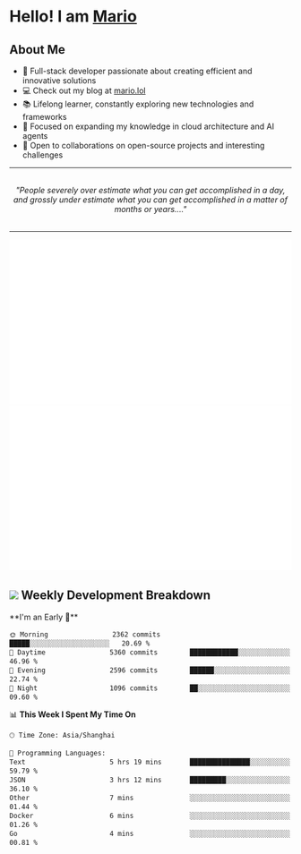 <h1>Hello! I am <a href="https://github.com/mario1in">Mario</a></h1>

## About Me

- 🔭 Full-stack developer passionate about creating efficient and innovative solutions
- 💻 Check out my blog at [mario.lol](https://mario.lol)
- 📚 Lifelong learner, constantly exploring new technologies and frameworks
- 🌱 Focused on expanding my knowledge in cloud architecture and AI agents
- 🤝 Open to collaborations on open-source projects and interesting challenges

<hr/>
<br/>
<div align="center">
<i>"People severely over estimate what you can get accomplished in a day, and grossly under estimate what you can get accomplished in a matter of months or years...." </i>
</div>
<br/>
<hr/>

![overview](https://raw.githubusercontent.com/mario1in/mario1in/stats-output/generated/overview.svg)
![languages](https://raw.githubusercontent.com/mario1in/mario1in/stats-output/generated/languages.svg)

<h2 align="left">
  <a href="#"><img src="https://emojis.slackmojis.com/emojis/images/1643514062/184/nyancat_big.gif?1643514062" height="30"></a> Weekly Development Breakdown
</h2>
<!--START_SECTION:waka-->
**I'm an Early 🐤** 

```text
🌞 Morning                2362 commits        █████░░░░░░░░░░░░░░░░░░░░   20.69 % 
🌆 Daytime                5360 commits        ████████████░░░░░░░░░░░░░   46.96 % 
🌃 Evening                2596 commits        ██████░░░░░░░░░░░░░░░░░░░   22.74 % 
🌙 Night                  1096 commits        ██░░░░░░░░░░░░░░░░░░░░░░░   09.60 % 
```


📊 **This Week I Spent My Time On** 

```text
🕑︎ Time Zone: Asia/Shanghai

💬 Programming Languages: 
Text                     5 hrs 19 mins       ███████████████░░░░░░░░░░   59.79 % 
JSON                     3 hrs 12 mins       █████████░░░░░░░░░░░░░░░░   36.10 % 
Other                    7 mins              ░░░░░░░░░░░░░░░░░░░░░░░░░   01.44 % 
Docker                   6 mins              ░░░░░░░░░░░░░░░░░░░░░░░░░   01.26 % 
Go                       4 mins              ░░░░░░░░░░░░░░░░░░░░░░░░░   00.81 % 
```


<!--END_SECTION:waka-->

